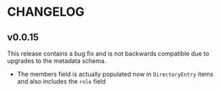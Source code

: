 # CHANGELOG

## v0.0.15

This release contains a bug fix and is not backwards compatible due to upgrades to the metadata schema.

- The members field is actually populated now in `DirectoryEntry` items and also includes the `role` field
